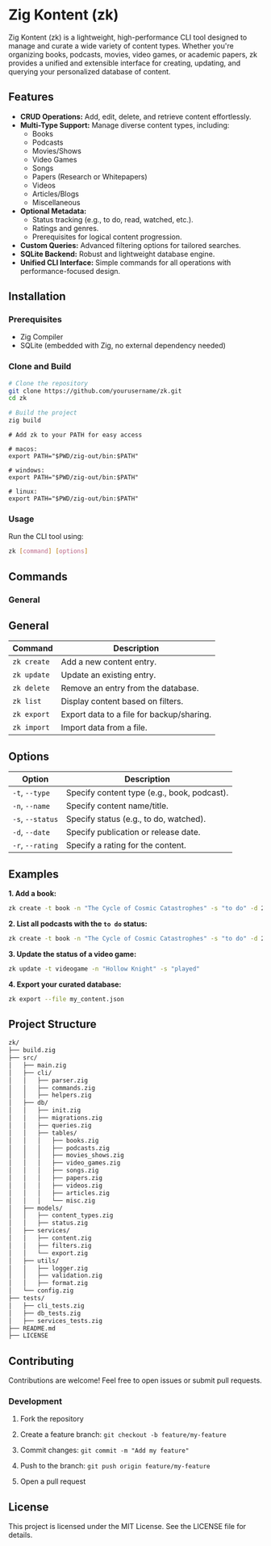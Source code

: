 # Zig Kontent (zk)

Zig Kontent (zk) is a lightweight, high-performance CLI tool designed to manage and curate a wide variety of content types. Whether you're organizing books, podcasts, movies, video games, or academic papers, zk provides a unified and extensible interface for creating, updating, and querying your personalized database of content.

## Features

- **CRUD Operations:** Add, edit, delete, and retrieve content effortlessly.
- **Multi-Type Support:** Manage diverse content types, including:
  - Books
  - Podcasts
  - Movies/Shows
  - Video Games
  - Songs
  - Papers (Research or Whitepapers)
  - Videos
  - Articles/Blogs
  - Miscellaneous
- **Optional Metadata:**
  - Status tracking (e.g., to do, read, watched, etc.).
  - Ratings and genres.
  - Prerequisites for logical content progression.
- **Custom Queries:** Advanced filtering options for tailored searches.
- **SQLite Backend:** Robust and lightweight database engine.
- **Unified CLI Interface:** Simple commands for all operations with performance-focused design.

## Installation

### Prerequisites
- Zig Compiler
- SQLite (embedded with Zig, no external dependency needed)

### Clone and Build

```bash
# Clone the repository
git clone https://github.com/yourusername/zk.git
cd zk

# Build the project
zig build
```
```
# Add zk to your PATH for easy access

# macos:
export PATH="$PWD/zig-out/bin:$PATH"

# windows:
export PATH="$PWD/zig-out/bin:$PATH"

# linux: 
export PATH="$PWD/zig-out/bin:$PATH"
```

### Usage

Run the CLI tool using:
```bash
zk [command] [options]
```

## Commands

### General

## General

| Command     | Description                               |
| ----------- | ----------------------------------------- |
| `zk create` | Add a new content entry.                  |
| `zk update` | Update an existing entry.                 |
| `zk delete` | Remove an entry from the database.        |
| `zk list`   | Display content based on filters.         |
| `zk export` | Export data to a file for backup/sharing. |
| `zk import` | Import data from a file.                  |

## Options

| Option           | Description                                 |
| ---------------- | ------------------------------------------- |
| `-t`, `--type`   | Specify content type (e.g., book, podcast). |
| `-n`, `--name`   | Specify content name/title.                 |
| `-s`, `--status` | Specify status (e.g., to do, watched).      |
| `-d`, `--date`   | Specify publication or release date.        |
| `-r`, `--rating` | Specify a rating for the content.           |

## Examples

**1. Add a book:**

```bash
zk create -t book -n "The Cycle of Cosmic Catastrophes" -s "to do" -d 2006 -r 5
```

**2. List all podcasts with the `to do` status:**

```bash
zk create -t book -n "The Cycle of Cosmic Catastrophes" -s "to do" -d 2006 -r 5
```

**3. Update the status of a video game:**

```bash
zk update -t videogame -n "Hollow Knight" -s "played"
```

**4. Export your curated database:**

```bash
zk export --file my_content.json
```

## Project Structure

```bash
zk/
├── build.zig
├── src/
│   ├── main.zig
│   ├── cli/
│   │   ├── parser.zig
│   │   ├── commands.zig
│   │   ├── helpers.zig
│   ├── db/
│   │   ├── init.zig
│   │   ├── migrations.zig
│   │   ├── queries.zig
│   │   ├── tables/
│   │   │   ├── books.zig
│   │   │   ├── podcasts.zig
│   │   │   ├── movies_shows.zig
│   │   │   ├── video_games.zig
│   │   │   ├── songs.zig
│   │   │   ├── papers.zig
│   │   │   ├── videos.zig
│   │   │   ├── articles.zig
│   │   │   └── misc.zig
│   ├── models/
│   │   ├── content_types.zig
│   │   ├── status.zig
│   ├── services/
│   │   ├── content.zig
│   │   ├── filters.zig
│   │   └── export.zig
│   ├── utils/
│   │   ├── logger.zig
│   │   ├── validation.zig
│   │   ├── format.zig
│   └── config.zig
├── tests/
│   ├── cli_tests.zig
│   ├── db_tests.zig
│   ├── services_tests.zig
├── README.md
├── LICENSE
```

## Contributing

Contributions are welcome! Feel free to open issues or submit pull requests.

### Development

1. Fork the repository

2. Create a feature branch: `git checkout -b feature/my-feature`

3. Commit changes: `git commit -m "Add my feature"`

4. Push to the branch: `git push origin feature/my-feature`

5. Open a pull request

## License

This project is licensed under the MIT License. See the LICENSE file for details.